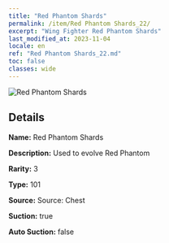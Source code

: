 ```yaml
---
title: "Red Phantom Shards"
permalink: /item/Red Phantom Shards_22/
excerpt: "Wing Fighter Red Phantom Shards"
last_modified_at: 2023-11-04
locale: en
ref: "Red Phantom Shards_22.md"
toc: false
classes: wide
---
```



 ![Red Phantom Shards](/images/item/Red_Phantom_Shards_p.png)



## Details

 **Name:** Red Phantom Shards 

 **Description:** Used to evolve Red Phantom

 **Rarity:** 3 

 **Type:** 101 

 **Source:** Source: Chest 

 **Suction:** true 

 **Auto Suction:** false 


